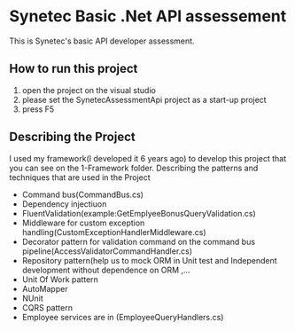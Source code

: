 # Synetec Basic .Net API assessement

This is Synetec's basic API developer assessment.
## How to run this project
1. open the project on the visual studio
2. please set the SynetecAssessmentApi project as a start-up project
3. press F5
## Describing the Project
I used my framework(I developed it 6 years ago) to develop this project that  you can see on the 1-Framework folder.
Describing the patterns and techniques that are used in the Project
- Command bus(CommandBus.cs)
- Dependency injectiuon
- FluentValidation(example:GetEmplyeeBonusQueryValidation.cs)
- Middleware for custom exception handling(CustomExceptionHandlerMiddleware.cs)
- Decorator pattern for validation command on the command bus pipeline(AccessValidatorCommandHandler.cs)
- Repository pattern(help us to mock ORM in Unit test and Independent development without dependence on ORM ,...
- Unit Of Work  pattern
- AutoMapper
- NUnit
- CQRS pattern
- Employee services are in (EmployeeQueryHandlers.cs)